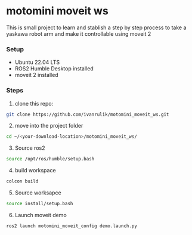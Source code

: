 # motomini moveit ws

This is small project to learn and stablish a step by step process to take a yaskawa robot arm and make it controllable using moveit 2

### Setup
- Ubuntu 22.04 LTS
- ROS2 Humble Desktop installed
- moveit 2 installed

### Steps
1. clone this repo:
```bash
git clone https://github.com/ivanrulik/motomini_moveit_ws.git
```
2. move into the project folder
```bash
cd ~/<your-download-location>/motomini_moveit_ws/
```
3. Source ros2
```bash
source /opt/ros/humble/setup.bash
```
4. build workspace
```bash
colcon build
```
5. Source worksapce
```bash
source install/setup.bash
```
6. Launch moveit demo
```bash
ros2 launch motomini_moveit_config demo.launch.py
```